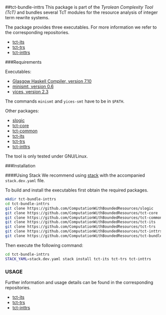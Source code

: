 ##tct-bundle-inttrs
This package is part of the _Tyrolean Complexity Tool (TcT)_ and bundles
several TcT modules for the resource analysis of integer term rewrite systems.

The package provides three executables. For more information we refer to the
corresponding repositories.
  * [tct-its](https://github.com/ComputationWithBoundedResources/tct-its#readme)
  * [tct-trs](https://github.com/ComputationWithBoundedResources/tct-trs#readme)
  * [tct-inttrs](https://github.com/ComputationWithBoundedResources/tct-iinttrs#readme)


###Requirements

Executables:
  * [Glasgow Haskell Compiler, version 7.10](http://www.haskell.org/ghc/)
  * [minismt, version 0.6](http://cl-informatik.uibk.ac.at/software/minismt/)
  * [yices, version 2.3](http://yices.csl.sri.com/)

The commands `minismt` and `yices-smt` have to be in `$PATH`.

Other packages:
  * [slogic](https://github.com/ComputationWithBoundedResources/slogic/)
  * [tct-core](https://github.com/ComputationWithBoundedResources/tct-core/)
  * [tct-common](https://github.com/ComputationWithBoundedResources/tct-common/)
  * [tct-its](https://github.com/ComputationWithBoundedResources/tct-its/)
  * [tct-trs](https://github.com/ComputationWithBoundedResources/tct-trs/)
  * [tct-inttrs](https://github.com/ComputationWithBoundedResources/tct-inttrs/)

The tool is only tested under GNU/Linux.


###Installation

####Using Stack
We recommend using [stack](https://github.com/commercialhaskell/stack) with the
accompanied `stack.dev.yaml` file.

To build and install the executables first obtain the required packages.
```bash
mkdir tct-bundle-inttrs
cd tct-bundle-inttrs
git clone https://github.com/ComputationWithBoundedResources/slogic
git clone https://github.com/ComputationWithBoundedResources/tct-core
git clone https://github.com/ComputationWithBoundedResources/tct-common
git clone https://github.com/ComputationWithBoundedResources/tct-its
git clone https://github.com/ComputationWithBoundedResources/tct-trs
git clone https://github.com/ComputationWithBoundedResources/tct-inttrs
git clone https://github.com/ComputationWithBoundedResources/tct-bundle-inttrs
```

Then execute the following command:
```bash
cd tct-bundle-inttrs
STACK_YAML=stack.dev.yaml stack install tct-its tct-trs tct-inttrs
```


### USAGE

Further information and usage details can be found in the corresponding repositories.
  * [tct-its](https://github.com/ComputationWithBoundedResources/tct-its#readme)
  * [tct-trs](https://github.com/ComputationWithBoundedResources/tct-trs#readme)
  * [tct-inttrs](https://github.com/ComputationWithBoundedResources/tct-iinttrs#readme)

